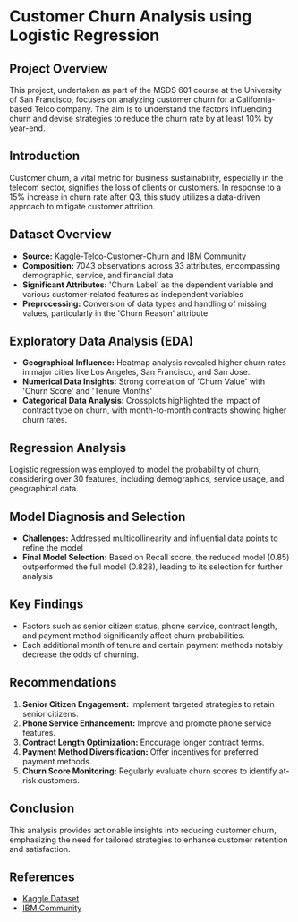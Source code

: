 # Customer Churn Analysis using Logistic Regression

## Project Overview
This project, undertaken as part of the MSDS 601 course at the University of San Francisco, focuses on analyzing customer churn for a California-based Telco company. The aim is to understand the factors influencing churn and devise strategies to reduce the churn rate by at least 10% by year-end.

## Introduction
Customer churn, a vital metric for business sustainability, especially in the telecom sector, signifies the loss of clients or customers. In response to a 15% increase in churn rate after Q3, this study utilizes a data-driven approach to mitigate customer attrition.

## Dataset Overview
- **Source:** Kaggle-Telco-Customer-Churn and IBM Community
- **Composition:** 7043 observations across 33 attributes, encompassing demographic, service, and financial data
- **Significant Attributes:** 'Churn Label' as the dependent variable and various customer-related features as independent variables
- **Preprocessing:** Conversion of data types and handling of missing values, particularly in the 'Churn Reason' attribute

## Exploratory Data Analysis (EDA)
- **Geographical Influence:** Heatmap analysis revealed higher churn rates in major cities like Los Angeles, San Francisco, and San Jose.
- **Numerical Data Insights:** Strong correlation of 'Churn Value' with 'Churn Score' and 'Tenure Months'
- **Categorical Data Analysis:** Crossplots highlighted the impact of contract type on churn, with month-to-month contracts showing higher churn rates.

## Regression Analysis
Logistic regression was employed to model the probability of churn, considering over 30 features, including demographics, service usage, and geographical data.

## Model Diagnosis and Selection
- **Challenges:** Addressed multicollinearity and influential data points to refine the model
- **Final Model Selection:** Based on Recall score, the reduced model (0.85) outperformed the full model (0.828), leading to its selection for further analysis

## Key Findings
- Factors such as senior citizen status, phone service, contract length, and payment method significantly affect churn probabilities.
- Each additional month of tenure and certain payment methods notably decrease the odds of churning.

## Recommendations
1. **Senior Citizen Engagement:** Implement targeted strategies to retain senior citizens.
2. **Phone Service Enhancement:** Improve and promote phone service features.
3. **Contract Length Optimization:** Encourage longer contract terms.
4. **Payment Method Diversification:** Offer incentives for preferred payment methods.
5. **Churn Score Monitoring:** Regularly evaluate churn scores to identify at-risk customers.

## Conclusion
This analysis provides actionable insights into reducing customer churn, emphasizing the need for tailored strategies to enhance customer retention and satisfaction.

## References
- [Kaggle Dataset](https://www.kaggle.com/datasets/ylchang/telco-customer-churn-1113)
- [IBM Community](https://community.ibm.com/community/user/blogs/steven-macko/2019/07/11/telco-customer-churn-1113)
